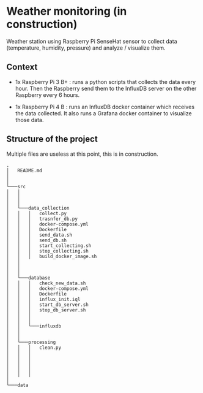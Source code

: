 # Weather monitoring (in construction)
Weather station using Raspberry Pi SenseHat sensor to collect data (temperature, humidity, pressure) and analyze / visualize them.

## Context
- 1x Raspberry Pi 3 B+ : runs a python scripts that collects the data every hour. Then the Raspberry send them to the InfluxDB server on the other Raspberry every 6 hours.

- 1x Raspberry Pi 4 B : runs an InfluxDB docker container which receives the data collected. It also runs a Grafana docker container to visualize those data.

## Structure of the project
Multiple files are useless at this point, this is in construction.
```
.
│   README.md
│      
│
└───src
│   │   
│   │   
│   │
│   └───data_collection
│   │   │   collect.py
│   │   │   trasnfer_db.py
│   │   │   docker-compose.yml
│   │   │   Dockerfile
│   │   │   send_data.sh
│   │   │   send_db.sh
│   │   │   start_collecting.sh
│   │   │   stop_collecting.sh
│   │   │   build_docker_image.sh
│   │
│   │
│   │
│   └───database
│   │   │   check_new_data.sh
│   │   │   docker-compose.yml
│   │   │   Dockerfile
│   │   │   influx_init.iql
│   │   │   start_db_server.sh
│   │   │   stop_db_server.sh
│   │   │   
│   │   │
│   │   └───influxdb
│   │
│   │
│   └───processing
│   │   │   clean.py
│   │   │   
│   │   │   
│   │   │   
│   │   │   
│   │   │   
│
└───data
```

